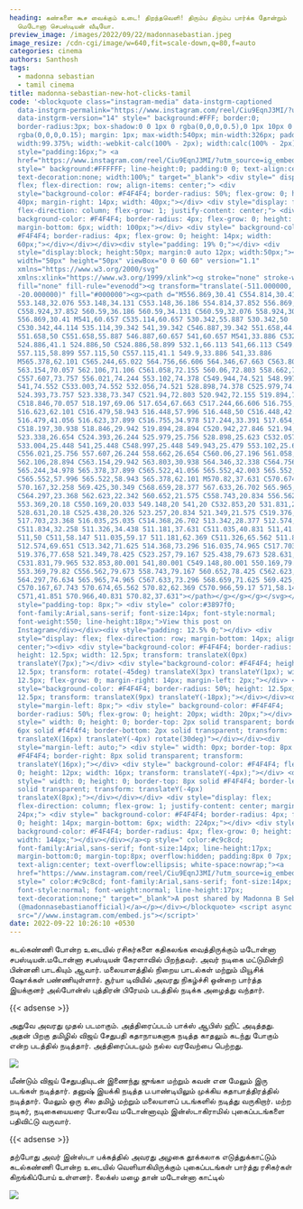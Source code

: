 ```yaml
---
heading: கண்களை கூச வைக்கும் உடை! திறந்தவெளி! திரும்ப திரும்ப பார்க்க தோன்றும்
  மெடோனா செபஸ்டியன் வீடியோ.
preview_image: /images/2022/09/22/madonnasebastian.jpeg
image_resize: /cdn-cgi/image/w=640,fit=scale-down,q=80,f=auto
categories: cinema
authors: Santhosh
tags:
  - madonna sebastian
  - tamil cinema
title: madonna-sebastian-new-hot-clicks-tamil
code: '<blockquote class="instagram-media" data-instgrm-captioned
  data-instgrm-permalink="https://www.instagram.com/reel/Ciu9EqnJ3MI/?utm_source=ig_embed&amp;utm_campaign=loading"
  data-instgrm-version="14" style=" background:#FFF; border:0;
  border-radius:3px; box-shadow:0 0 1px 0 rgba(0,0,0,0.5),0 1px 10px 0
  rgba(0,0,0,0.15); margin: 1px; max-width:540px; min-width:326px; padding:0;
  width:99.375%; width:-webkit-calc(100% - 2px); width:calc(100% - 2px);"><div
  style="padding:16px;"> <a
  href="https://www.instagram.com/reel/Ciu9EqnJ3MI/?utm_source=ig_embed&amp;utm_campaign=loading"
  style=" background:#FFFFFF; line-height:0; padding:0 0; text-align:center;
  text-decoration:none; width:100%;" target="_blank"> <div style=" display:
  flex; flex-direction: row; align-items: center;"> <div
  style="background-color: #F4F4F4; border-radius: 50%; flex-grow: 0; height:
  40px; margin-right: 14px; width: 40px;"></div> <div style="display: flex;
  flex-direction: column; flex-grow: 1; justify-content: center;"> <div style="
  background-color: #F4F4F4; border-radius: 4px; flex-grow: 0; height: 14px;
  margin-bottom: 6px; width: 100px;"></div> <div style=" background-color:
  #F4F4F4; border-radius: 4px; flex-grow: 0; height: 14px; width:
  60px;"></div></div></div><div style="padding: 19% 0;"></div> <div
  style="display:block; height:50px; margin:0 auto 12px; width:50px;"><svg
  width="50px" height="50px" viewBox="0 0 60 60" version="1.1"
  xmlns="https://www.w3.org/2000/svg"
  xmlns:xlink="https://www.w3.org/1999/xlink"><g stroke="none" stroke-width="1"
  fill="none" fill-rule="evenodd"><g transform="translate(-511.000000,
  -20.000000)" fill="#000000"><g><path d="M556.869,30.41 C554.814,30.41
  553.148,32.076 553.148,34.131 C553.148,36.186 554.814,37.852 556.869,37.852
  C558.924,37.852 560.59,36.186 560.59,34.131 C560.59,32.076 558.924,30.41
  556.869,30.41 M541,60.657 C535.114,60.657 530.342,55.887 530.342,50
  C530.342,44.114 535.114,39.342 541,39.342 C546.887,39.342 551.658,44.114
  551.658,50 C551.658,55.887 546.887,60.657 541,60.657 M541,33.886 C532.1,33.886
  524.886,41.1 524.886,50 C524.886,58.899 532.1,66.113 541,66.113 C549.9,66.113
  557.115,58.899 557.115,50 C557.115,41.1 549.9,33.886 541,33.886
  M565.378,62.101 C565.244,65.022 564.756,66.606 564.346,67.663 C563.803,69.06
  563.154,70.057 562.106,71.106 C561.058,72.155 560.06,72.803 558.662,73.347
  C557.607,73.757 556.021,74.244 553.102,74.378 C549.944,74.521 548.997,74.552
  541,74.552 C533.003,74.552 532.056,74.521 528.898,74.378 C525.979,74.244
  524.393,73.757 523.338,73.347 C521.94,72.803 520.942,72.155 519.894,71.106
  C518.846,70.057 518.197,69.06 517.654,67.663 C517.244,66.606 516.755,65.022
  516.623,62.101 C516.479,58.943 516.448,57.996 516.448,50 C516.448,42.003
  516.479,41.056 516.623,37.899 C516.755,34.978 517.244,33.391 517.654,32.338
  C518.197,30.938 518.846,29.942 519.894,28.894 C520.942,27.846 521.94,27.196
  523.338,26.654 C524.393,26.244 525.979,25.756 528.898,25.623 C532.057,25.479
  533.004,25.448 541,25.448 C548.997,25.448 549.943,25.479 553.102,25.623
  C556.021,25.756 557.607,26.244 558.662,26.654 C560.06,27.196 561.058,27.846
  562.106,28.894 C563.154,29.942 563.803,30.938 564.346,32.338 C564.756,33.391
  565.244,34.978 565.378,37.899 C565.522,41.056 565.552,42.003 565.552,50
  C565.552,57.996 565.522,58.943 565.378,62.101 M570.82,37.631 C570.674,34.438
  570.167,32.258 569.425,30.349 C568.659,28.377 567.633,26.702 565.965,25.035
  C564.297,23.368 562.623,22.342 560.652,21.575 C558.743,20.834 556.562,20.326
  553.369,20.18 C550.169,20.033 549.148,20 541,20 C532.853,20 531.831,20.033
  528.631,20.18 C525.438,20.326 523.257,20.834 521.349,21.575 C519.376,22.342
  517.703,23.368 516.035,25.035 C514.368,26.702 513.342,28.377 512.574,30.349
  C511.834,32.258 511.326,34.438 511.181,37.631 C511.035,40.831 511,41.851
  511,50 C511,58.147 511.035,59.17 511.181,62.369 C511.326,65.562 511.834,67.743
  512.574,69.651 C513.342,71.625 514.368,73.296 516.035,74.965 C517.703,76.634
  519.376,77.658 521.349,78.425 C523.257,79.167 525.438,79.673 528.631,79.82
  C531.831,79.965 532.853,80.001 541,80.001 C549.148,80.001 550.169,79.965
  553.369,79.82 C556.562,79.673 558.743,79.167 560.652,78.425 C562.623,77.658
  564.297,76.634 565.965,74.965 C567.633,73.296 568.659,71.625 569.425,69.651
  C570.167,67.743 570.674,65.562 570.82,62.369 C570.966,59.17 571,58.147 571,50
  C571,41.851 570.966,40.831 570.82,37.631"></path></g></g></g></svg></div><div
  style="padding-top: 8px;"> <div style=" color:#3897f0;
  font-family:Arial,sans-serif; font-size:14px; font-style:normal;
  font-weight:550; line-height:18px;">View this post on
  Instagram</div></div><div style="padding: 12.5% 0;"></div> <div
  style="display: flex; flex-direction: row; margin-bottom: 14px; align-items:
  center;"><div> <div style="background-color: #F4F4F4; border-radius: 50%;
  height: 12.5px; width: 12.5px; transform: translateX(0px)
  translateY(7px);"></div> <div style="background-color: #F4F4F4; height:
  12.5px; transform: rotate(-45deg) translateX(3px) translateY(1px); width:
  12.5px; flex-grow: 0; margin-right: 14px; margin-left: 2px;"></div> <div
  style="background-color: #F4F4F4; border-radius: 50%; height: 12.5px; width:
  12.5px; transform: translateX(9px) translateY(-18px);"></div></div><div
  style="margin-left: 8px;"> <div style=" background-color: #F4F4F4;
  border-radius: 50%; flex-grow: 0; height: 20px; width: 20px;"></div> <div
  style=" width: 0; height: 0; border-top: 2px solid transparent; border-left:
  6px solid #f4f4f4; border-bottom: 2px solid transparent; transform:
  translateX(16px) translateY(-4px) rotate(30deg)"></div></div><div
  style="margin-left: auto;"> <div style=" width: 0px; border-top: 8px solid
  #F4F4F4; border-right: 8px solid transparent; transform:
  translateY(16px);"></div> <div style=" background-color: #F4F4F4; flex-grow:
  0; height: 12px; width: 16px; transform: translateY(-4px);"></div> <div
  style=" width: 0; height: 0; border-top: 8px solid #F4F4F4; border-left: 8px
  solid transparent; transform: translateY(-4px)
  translateX(8px);"></div></div></div> <div style="display: flex;
  flex-direction: column; flex-grow: 1; justify-content: center; margin-bottom:
  24px;"> <div style=" background-color: #F4F4F4; border-radius: 4px; flex-grow:
  0; height: 14px; margin-bottom: 6px; width: 224px;"></div> <div style="
  background-color: #F4F4F4; border-radius: 4px; flex-grow: 0; height: 14px;
  width: 144px;"></div></div></a><p style=" color:#c9c8cd;
  font-family:Arial,sans-serif; font-size:14px; line-height:17px;
  margin-bottom:0; margin-top:8px; overflow:hidden; padding:8px 0 7px;
  text-align:center; text-overflow:ellipsis; white-space:nowrap;"><a
  href="https://www.instagram.com/reel/Ciu9EqnJ3MI/?utm_source=ig_embed&amp;utm_campaign=loading"
  style=" color:#c9c8cd; font-family:Arial,sans-serif; font-size:14px;
  font-style:normal; font-weight:normal; line-height:17px;
  text-decoration:none;" target="_blank">A post shared by Madonna B Sebastian
  (@madonnasebastianofficial)</a></p></div></blockquote> <script async
  src="//www.instagram.com/embed.js"></script>'
date: 2022-09-22 10:26:10 +0530
---
```

கடல்கண்ணி போன்ற உடையில் ரசிகர்களை கதிகலங்க வைத்திருக்கும் மடோன்னா சபஸ்டியன்.மடோன்னா சபஸ்டியன் கேரளாவில் பிறந்தவர். அவர் நடிகை மட்டுமின்றி பின்னனி பாடகியும் ஆவார். மலையாளத்தில் நிறைய பாடல்கள் மற்றும் மியூசிக் ஷோக்கள் பண்ணியுள்ளார். சூர்யா டிவியில் அவரது நிகழ்ச்சி ஒன்றை பார்த்த இயக்குனர் அல்போன்ஸ் புத்திரன் பிரேமம் படத்தில் நடிக்க அழைத்து வந்தார். 

{{< adsense >}}

அதுவே அவரது முதல் படமாகும். அத்திரைப்படம் பாக்ஸ் ஆபிஸ் ஹிட் அடித்தது. அதன் பிறகு தமிழில் விஜய் சேதுபதி கதாநாயகனாக நடித்த காதலும் கடந்து போகும் என்ற படத்தில் நடித்தார். அத்திரைப்படமும் நல்ல வரவேற்பை பெற்றது.

![](/images/2022/09/22/madonna-sebastian-new-hot-clicks-tamil.jpeg)

மீண்டும் விஜய் சேதுபதியுடன் இணைந்து ஜுங்கா மற்றும் கவன் என மேலும் இரு படங்கள் நடித்தார். தனுஷ் இயக்கி நடித்த ப.பாண்டியிலும் முக்கிய கதாபாத்திரத்தில் நடித்தார். மேலும் ஒரு சில தமிழ் மற்றும் மலையாளப் படங்களில் நடித்து வருகிறார். மற்ற நடிகர், நடிகையையரை போலவே மடோன்னாவும் இன்ஸ்டாகிராமில் புகைப்படங்களை பதிவிட்டு வருவார்.

{{< adsense >}}


தற்போது அவர் இன்ஸ்டா பக்கத்தில் அவரது அழகை தூக்கலாக எடுத்துக்காட்டும் கடல்கண்ணி போன்ற உடையில் வெளியாகியிருக்கும் புகைப்படங்கள் பார்த்து ரசிகர்கள் கிறங்கிப்போய் உள்ளனர். லைக்ஸ் மழை தான் மடோன்னா காட்டில்

![](/images/2022/09/22/madonna-sebastian-new-hot-clicks-tamil4.jpeg)